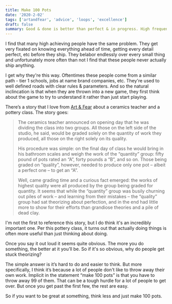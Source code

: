 ```yaml
---
title: Make 100 Pots
date: '2020-2-02'
tags: ['artandfear', 'advice', 'loops', 'excellence']
draft: false
summary: Good & done is better than perfect & in progress. High frequency revs rule everything around me.
---
```


I find that many high achieving people have the same problem. They get very fixated on knowing everything ahead of time, getting every detail perfect, etc before they ship. They belabor endlessly over every small thing and unfortunately more often than not I find that these people never actually ship anything.

I get why they're this way. Oftentimes these people come from a similar path - tier 1 schools, jobs at name brand companies, etc. They're used to well defined roads with clear rules & parameters. And so the natural inclincation is that when they are thrown into a new game, they first think about the game to try to understand it rather than just start playing.

There’s a story that I love from [Art & Fear](https://www.amazon.com/Art-Fear-Observations-Rewards-Artmaking-ebook/dp/B0042JSQLU/) about a ceramics teacher and a pottery class. The story goes:

> The ceramics teacher announced on opening day that he was dividing the class into two groups. All those on the left side of the studio, he said, would be graded solely on the quantity of work they produced, all those on the right solely on its quality.
>
> His procedure was simple: on the final day of class he would bring in his bathroom scales and weigh the work of the “quantity” group: fifty pound of pots rated an “A”, forty pounds a “B”, and so on. Those being graded on “quality”, however, needed to produce only one pot – albeit a perfect one – to get an “A”.
>
> Well, came grading time and a curious fact emerged: the works of highest quality were all produced by the group being graded for quantity. It seems that while the “quantity” group was busily churning out piles of work – and learning from their mistakes – the “quality” group had sat theorizing about perfection, and in the end had little more to show for their efforts than grandiose theories and a pile of dead clay.

I'm not the first to reference this story, but I do think it's an incredibly important one. Per this pottery class, it turns out that actually doing things is often more useful than just thinking about doing.

Once you say it out loud it seems quite obvious. The more you do something, the better at it you’ll be. So if it's so obvious, why do people get stuck theorizing?

The simple answer is it’s hard to do and easier to think. But more specifically, I think it’s because a lot of people don't like to throw away their own work. Implicit in the statement “make 100 pots” is that you have to throw away 99 of them. That can be a tough hurdle for a lot of people to get over. But once you get past the first few, the rest are easy.

So if you want to be great at something, think less and just make 100 pots.